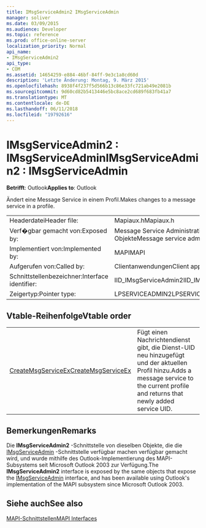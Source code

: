 ```yaml
---
title: IMsgServiceAdmin2 IMsgServiceAdmin
manager: soliver
ms.date: 03/09/2015
ms.audience: Developer
ms.topic: reference
ms.prod: office-online-server
localization_priority: Normal
api_name:
- IMsgServiceAdmin2
api_type:
- COM
ms.assetid: 14654259-e884-46bf-84ff-9e3c1a8cd60d
description: 'Letzte Änderung: Montag, 9. März 2015'
ms.openlocfilehash: 8938f4f237f5d566b13c86e33fc721ab49e2081b
ms.sourcegitcommit: 9d60cd82b5413446e5bc8ace2cd689f683fb41a7
ms.translationtype: MT
ms.contentlocale: de-DE
ms.lasthandoff: 06/11/2018
ms.locfileid: "19792616"
---
```

# <a name="imsgserviceadmin2--imsgserviceadmin"></a><span data-ttu-id="3c745-103">IMsgServiceAdmin2 : IMsgServiceAdmin</span><span class="sxs-lookup"><span data-stu-id="3c745-103">IMsgServiceAdmin2 : IMsgServiceAdmin</span></span>

  
  
<span data-ttu-id="3c745-104">**Betrifft**: Outlook</span><span class="sxs-lookup"><span data-stu-id="3c745-104">**Applies to**: Outlook</span></span> 
  
<span data-ttu-id="3c745-105">Ändert eine Message Service in einem Profil.</span><span class="sxs-lookup"><span data-stu-id="3c745-105">Makes changes to a message service in a profile.</span></span>
  
|||
|:-----|:-----|
|<span data-ttu-id="3c745-106">Headerdatei</span><span class="sxs-lookup"><span data-stu-id="3c745-106">Header file:</span></span>  <br/> |<span data-ttu-id="3c745-107">Mapiaux.h</span><span class="sxs-lookup"><span data-stu-id="3c745-107">Mapiaux.h</span></span>  <br/> |
|<span data-ttu-id="3c745-108">Verf�gbar gemacht von:</span><span class="sxs-lookup"><span data-stu-id="3c745-108">Exposed by:</span></span>  <br/> |<span data-ttu-id="3c745-109">Message Service Administration-Objekte</span><span class="sxs-lookup"><span data-stu-id="3c745-109">Message service administration objects</span></span>  <br/> |
|<span data-ttu-id="3c745-110">Implementiert von:</span><span class="sxs-lookup"><span data-stu-id="3c745-110">Implemented by:</span></span>  <br/> |<span data-ttu-id="3c745-111">MAPI</span><span class="sxs-lookup"><span data-stu-id="3c745-111">MAPI</span></span>  <br/> |
|<span data-ttu-id="3c745-112">Aufgerufen von:</span><span class="sxs-lookup"><span data-stu-id="3c745-112">Called by:</span></span>  <br/> |<span data-ttu-id="3c745-113">Clientanwendungen</span><span class="sxs-lookup"><span data-stu-id="3c745-113">Client applications</span></span>  <br/> |
|<span data-ttu-id="3c745-114">Schnittstellenbezeichner:</span><span class="sxs-lookup"><span data-stu-id="3c745-114">Interface identifier:</span></span>  <br/> |<span data-ttu-id="3c745-115">IID_IMsgServiceAdmin2</span><span class="sxs-lookup"><span data-stu-id="3c745-115">IID_IMsgServiceAdmin2</span></span>  <br/> |
|<span data-ttu-id="3c745-116">Zeigertyp:</span><span class="sxs-lookup"><span data-stu-id="3c745-116">Pointer type:</span></span>  <br/> |<span data-ttu-id="3c745-117">LPSERVICEADMIN2</span><span class="sxs-lookup"><span data-stu-id="3c745-117">LPSERVICEADMIN2</span></span>  <br/> |
   
## <a name="vtable-order"></a><span data-ttu-id="3c745-118">Vtable-Reihenfolge</span><span class="sxs-lookup"><span data-stu-id="3c745-118">Vtable order</span></span>

|||
|:-----|:-----|
|[<span data-ttu-id="3c745-119">CreateMsgServiceEx</span><span class="sxs-lookup"><span data-stu-id="3c745-119">CreateMsgServiceEx</span></span>](imsgserviceadmin2-createmsgserviceex.md) <br/> |<span data-ttu-id="3c745-120">Fügt einen Nachrichtendienst gibt, die Dienst-UID neu hinzugefügt und der aktuellen Profil hinzu.</span><span class="sxs-lookup"><span data-stu-id="3c745-120">Adds a message service to the current profile and returns that newly added service UID.</span></span>  <br/> |
   
## <a name="remarks"></a><span data-ttu-id="3c745-121">Bemerkungen</span><span class="sxs-lookup"><span data-stu-id="3c745-121">Remarks</span></span>

<span data-ttu-id="3c745-122">Die **IMsgServiceAdmin2** -Schnittstelle von dieselben Objekte, die die [IMsgServiceAdmin](imsgserviceadminiunknown.md) -Schnittstelle verfügbar machen verfügbar gemacht wird, und wurde mithilfe des Outlook-Implementierung des MAPI-Subsystems seit Microsoft Outlook 2003 zur Verfügung.</span><span class="sxs-lookup"><span data-stu-id="3c745-122">The **IMsgServiceAdmin2** interface is exposed by the same objects that expose the [IMsgServiceAdmin](imsgserviceadminiunknown.md) interface, and has been available using Outlook's implementation of the MAPI subsystem since Microsoft Outlook 2003.</span></span> 
  
## <a name="see-also"></a><span data-ttu-id="3c745-123">Siehe auch</span><span class="sxs-lookup"><span data-stu-id="3c745-123">See also</span></span>



[<span data-ttu-id="3c745-124">MAPI-Schnittstellen</span><span class="sxs-lookup"><span data-stu-id="3c745-124">MAPI Interfaces</span></span>](mapi-interfaces.md)

